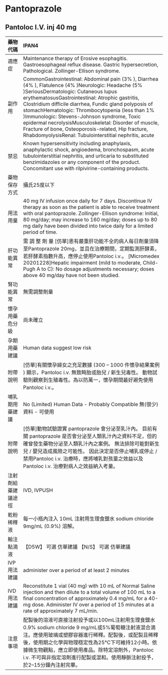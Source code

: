 # Pantoprazole

## Pantoloc I.V. inj 40 mg

| 藥物代碼           | IPAN4                                                                                                                                                                                                                                                                                                                                                                                                                                                                                                                              |
|:-------------------|:-----------------------------------------------------------------------------------------------------------------------------------------------------------------------------------------------------------------------------------------------------------------------------------------------------------------------------------------------------------------------------------------------------------------------------------------------------------------------------------------------------------------------------------|
| 適應症             | Maintenance therapy of Erosive esophagitis. Gastroesophageal reflux disease. Gastric hypersecretion, Pathological. Zollinger-Ellison syndrome.                                                                                                                                                                                                                                                                                                                                                                                     |
| 副作用             | CommonGastrointestinal: Abdominal pain (3% ), Diarrhea (4% ), Flatulence (4% )Neurologic: Headache (5% )SeriousDermatologic: Cutaneous lupus erythematosusGastrointestinal: Atrophic gastritis, Clostridium difficile diarrhea, Fundic gland polyposis of stomachHematologic: Thrombocytopenia (less than 1% )Immunologic: Stevens-Johnson syndrome, Toxic epidermal necrolysisMusculoskeletal: Disorder of muscle, Fracture of bone, Osteoporosis-related, Hip fracture, RhabdomyolysisRenal: Tubulointerstitial nephritis, acute |
| 禁忌               | Known hypersensitivity including anaphylaxis, anaphylactic shock, angioedema, bronchospasm, acute tubulointerstitial nephritis, and urticaria to substituted benzimidazoles or any component of the product. Concomitant use with rilpivirine-containing products.                                                                                                                                                                                                                                                                 |
| 藥物保存方式       | 攝氏25度以下                                                                                                                                                                                                                                                                                                                                                                                                                                                                                                                       |
| 用法用量           | 40 mg IV infusion once daily for 7 days. Discontinue IV therapy as soon as the patient is able to receive treatment with oral pantoprazole. Zollinger-Ellison syndrome: Initial, 80 mg/day; may increase to 160 mg/day; doses up to 80 mg daily have been divided into twice daily for a limited period of time.                                                                                                                                                                                                                   |
| 肝功能異常         | 需 調 整 劑 量  [仿單]患有嚴重肝功能不全的病人每日劑量須降至Pantoprazole 20mg，並且在治療期間，定期監測肝酵素，若肝酵素指數升高，應停止使用Pantoloc i.v.。 [Micromedex 20201228]Hepatic impairment (mild to moderate, Child-Pugh A to C): No dosage adjustments necessary; doses above 40 mg/day have not been studied.                                                                                                                                                                                                            |
| 腎功能異常         | 無需調整劑量                                                                                                                                                                                                                                                                                                                                                                                                                                                                                                                       |
| 懷孕用藥危分級     | 尚未確立                                                                                                                                                                                                                                                                                                                                                                                                                                                                                                                           |
| 孕期用藥建議       | Human data suggest low risk                                                                                                                                                                                                                                                                                                                                                                                                                                                                                                        |
| 附帶說明           | [仿單]有關懷孕婦女之充足數據 (300 – 1000 件懷孕結果案例 ) 顯示，Pantoloc i.v. 無致畸胎或胎兒 / 新生兒毒性。 動物試驗則觀察到生殖毒性。為以防萬一，懷孕期間最好避免使用 Pantoloc i.v.。                                                                                                                                                                                                                                                                                                                                             |
| 哺乳期用藥建議     | No (Limited) Human Data - Probably Compatible 無(很少)資料 - 可使用                                                                                                                                                                                                                                                                                                                                                                                                                                                                |
| 附帶說明           | [仿單]動物試驗證實 pantoprazole 會分泌至乳汁內。 目前有關 pantoprazole 是否會分泌至人類乳汁內之資料不足，但的確曾發生藥物分泌至人類乳汁內之案例。 無法排除可能對新生兒 / 嬰兒造成風險之可能性。 因此決定是否停止哺乳或停止 / 禁用Pantoloc i.v. 治療時，應將哺乳對孩童之效益以及Pantoloc i.v. 治療對病人之效益納入考量。                                                                                                                                                                                                            |
| 注射劑給藥建議途徑 | IVD, IVPUSH                                                                                                                                                                                                                                                                                                                                                                                                                                                                                                                        |
| 乾粉稀釋液         | 每一小瓶內注入 10mL 注射用生理食鹽水 sodium chloride 9mg/mL (0.9%) 溶解。                                                                                                                                                                                                                                                                                                                                                                                                                                                          |
| 輸注點滴液         | 【D5W】 可選 仿單建議  【N/S】 可選 仿單建議                                                                                                                                                                                                                                                                                                                                                                                                                                                                                       |
| IVP 用法建議       | administer over a period of at least 2 minutes                                                                                                                                                                                                                                                                                                                                                                                                                                                                                     |
| IVD 用法建議       | Reconstitute 1 vial (40 mg) with 10 mL of Normal Saline injection and then dilute to a total volume of 100 mL to a final concentration of approximately 0.4 mg/mL for a 40-mg dose. Administer IV over a period of 15 minutes at a rate of approximately 7 mL/min.                                                                                                                                                                                                                                                                 |
| 注意事項           | 配製後的溶液可直接注射投予或以100mL注射用生理食鹽水0.9% sodium chloride 9 mg/mL或5%葡萄糖注射液混合滴注。應使用玻璃或塑膠容器進行稀釋。配製後，或配製且稀釋後，使用期之化學與物理穩定性為25°C下可維持12小時。依據微生物觀點，應立即使用產品。除特定溶劑外，Pantoloc i.v. 不可與非指定溶劑進行配製或混和。使用靜脈注射投予，於2–15分鐘內注射完畢。                                                                                                                                                                                  |

